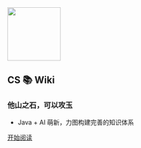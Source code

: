 
<img width="120px" src="https://gitee.com/veal98/images/raw/master/img/20200518211442.png">


## CS 📚 Wiki

### 他山之石，可以攻玉

- Java + AI 萌新，力图构建完善的知识体系

<!-- <span id="busuanzi_container_site_pv" style='display:none'>
    👀 本站总访问量：<span id="busuanzi_value_site_pv"></span> 次
</span>
<span id="busuanzi_container_site_uv" style='display:none'>
    | 🙎‍♂️ 本站总访客数：<span id="busuanzi_value_site_uv"></span> 人
</span>

<br> 
<br> -->

<!-- <a href="https://github.com/Veal98/CS-Wiki" target="_blank">
    <img src="https://badgen.net/github/stars/Veal98/CS-Wiki?icon=github&amp;color=4ab8a1" data-origin="https://badgen.net/github/stars/Veal98/CS-Wiki?icon=github&amp;color=4ab8a1" alt="stars">
</a> -->
<!-- <img src="https://img.shields.io/badge/author-小牛肉-yellow.svg" data-origin="https://img.shields.io/badge/author-小牛肉-yellow.svg" alt=""> 
<img src="https://img.shields.io/badge/license-GPL-blue.svg" data-origin="https://img.shields.io/badge/license-GPL-blue.svg" alt=""> -->


[开始阅读](README.md)

<!-- 背景图片 -->
<!-- ![](https://img-blog.csdnimg.cn/20200410105725118.jpg)  -->
<!-- ![color](#BAFFB3) -->

